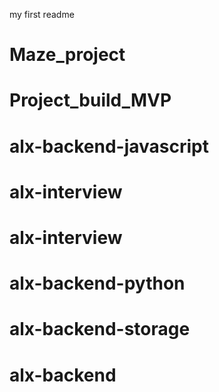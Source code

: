 my first readme
# Maze_project
# Project_build_MVP
# alx-backend-javascript
# alx-interview
# alx-interview
# alx-backend-python
# alx-backend-storage
# alx-backend
